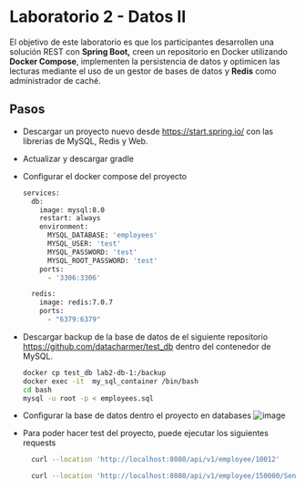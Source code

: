 # Laboratorio 2 - Datos II

El objetivo de este laboratorio es que los participantes desarrollen una solución REST con **Spring Boot,** creen un repositorio en Docker utilizando **Docker Compose**, implementen la persistencia de datos y optimicen las lecturas mediante el uso de un gestor de bases de datos y **Redis** como administrador de caché.


## Pasos

- Descargar un proyecto nuevo desde https://start.spring.io/ con las librerias de MySQL, Redis y Web. 

- Actualizar y descargar gradle

- Configurar el docker compose del proyecto
    ```sh
    services:
      db:
        image: mysql:8.0
        restart: always
        environment:
          MYSQL_DATABASE: 'employees'
          MYSQL_USER: 'test'
          MYSQL_PASSWORD: 'test'
          MYSQL_ROOT_PASSWORD: 'test'
        ports:
          - '3306:3306'
    
      redis:
        image: redis:7.0.7
        ports:
          - "6379:6379"
    ```
- Descargar backup de la base de datos de el siguiente repositorio https://github.com/datacharmer/test_db dentro del contenedor de MySQL.
    ```sh
    docker cp test_db lab2-db-1:/backup
    docker exec -it  my_sql_container /bin/bash
    cd bash
    mysql -u root -p < employees.sql 
    ```
- Configurar la base de datos dentro el proyecto en databases
  ![image](https://github.com/user-attachments/assets/9ce989db-383e-46a8-8f54-bfd5c06ca8fd)


- Para poder hacer test del proyecto, puede ejecutar los siguientes requests
  ```sh
    curl --location 'http://localhost:8080/api/v1/employee/10012'
  ```
  ```sh
    curl --location 'http://localhost:8080/api/v1/employee/150000/Senior'
  ```
